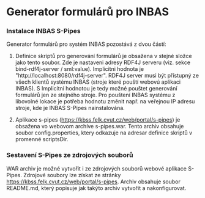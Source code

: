 # Generator formulárů pro INBAS 

### Instalace INBAS S-Pipes

Generator formulárů pro systém INBAS pozostává z dvou částí:

1) Definice skriptů pro generování formulárů je obsažena v stejné složce jako tento soubor. Zde je nastaveni adresy RDF4J serveru (viz. sekce bind-rdf4j-server / sml:value). Implicitni hodnota je "http://localhost:8080/rdf4j-server". RDF4J server musi být přístupný ze všech klientů systému INBAS (stroje které pouští webovú aplikaci INBAS). S Implicitní hodnotou je tedy možné pouštet generování formulárů jen ze stejného stroje. Pro pouštení INBAS systému z libovolné lokace je potřeba hodnotu změnit např. na veřejnou IP adresu stroje, kde je INBAS S-Pipes nainstalována. 

2) Aplikace s-pipes (https://kbss.felk.cvut.cz/web/portal/s-pipes) je obsažena vo webovom archíve s-pipes.war. Tento archiv obsahuje soubor config.properties, ktery odkazuje na adresar definice skriptů v promenné scriptsDir.

### Sestavení S-Pipes ze zdrojových souborů

WAR archiv je možné vytvořit i ze zdrojových souborů webové aplikace S-Pipes. Zdrojové soubory lze získat ze stránky https://kbss.felk.cvut.cz/web/portal/s-pipes. Archiv obsahuje soubor README.md, který popisuje jak takýto archiv vytvořit a nakonfigurovat.
